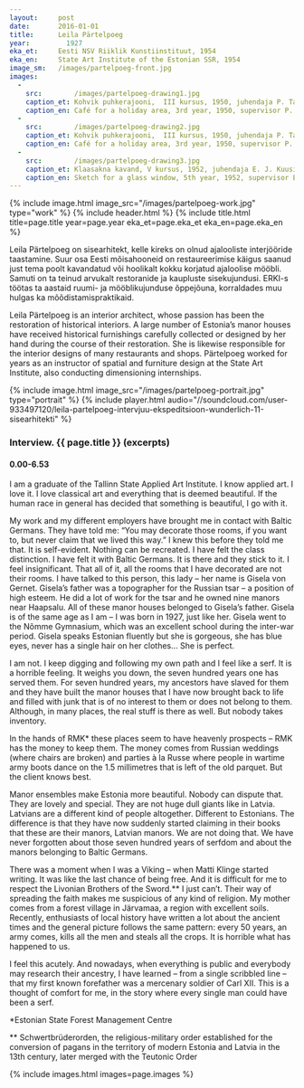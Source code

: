 ```yaml
---
layout: 	post
date:   	2016-01-01
title:  	Leila Pärtelpoeg
year:		  1927
eka_et:		Eesti NSV Riiklik Kunstiinstituut, 1954
eka_en:		State Art Institute of the Estonian SSR, 1954
image_sm:	/images/partelpoeg-front.jpg
images:
  -
    src: 		/images/partelpoeg-drawing1.jpg
    caption_et: Kohvik puhkerajooni,  III kursus, 1950, juhendaja P. Tarvas, seinavaade
    caption_en: Café for a holiday area, 3rd year, 1950, supervisor P. Tarvas, wall view
  -
    src: 		/images/partelpoeg-drawing2.jpg
    caption_et: Kohvik puhkerajooni,  III kursus, 1950, juhendaja P. Tarvas, seinavaade
    caption_en: Café for a holiday area, 3rd year, 1950, supervisor P. Tarvas, wall view
  -
    src: 		/images/partelpoeg-drawing3.jpg
    caption_et: Klaasakna kavand, V kursus, 1952, juhendaja E. J. Kuusik
    caption_en: Sketch for a glass window, 5th year, 1952, supervisor E. J. Kuusik
---
```


{% include image.html image_src="/images/partelpoeg-work.jpg" type="work" %}
{% include header.html %}
{% include title.html title=page.title year=page.year eka_et=page.eka_et eka_en=page.eka_en %}

Leila Pärtelpoeg on sisearhitekt, kelle kireks on olnud ajalooliste interjööride taastamine. Suur osa Eesti mõisahooneid on restaureerimise käigus saanud just tema poolt kavandatud või hoolikalt kokku korjatud ajaloolise mööbli. Samuti on ta teinud arvukalt restoranide ja kaupluste sisekujundusi. ERKI-s töötas ta aastaid ruumi- ja mööblikujunduse õppejõuna, korraldades muu hulgas ka mõõdistamispraktikaid.

Leila Pärtelpoeg is an interior architect, whose passion has been the restoration of historical interiors. A large number of Estonia’s manor houses have received historical furnishings carefully collected or designed by her hand during the course of their restoration. She is likewise responsible for the interior designs of many restaurants and shops. Pärtelpoeg worked for years as an instructor of spatial and furniture design at the State Art Institute, also conducting dimensioning internships.

{% include image.html image_src="/images/partelpoeg-portrait.jpg" type="portrait" %}
{% include player.html audio="//soundcloud.com/user-933497120/leila-partelpoeg-intervjuu-ekspeditsioon-wunderlich-11-sisearhitekti" %}

### Interview. {{ page.title }} (excerpts)

#### 0.00-6.53

I am a graduate of the Tallinn State Applied Art Institute. I know applied art. I love it. I love classical art and everything that is deemed beautiful. If the human race in general has decided that something is beautiful, I go with it.

My work and my different employers have brought me in contact with Baltic Germans. They have told me: “You may decorate those rooms, if you want to, but never claim that we lived this way.” I knew this before they told me that. It is self-evident. Nothing can be recreated.
I have felt the class distinction. I have felt it with Baltic Germans. It is there and they stick to it. I feel insignificant. That all of it, all the rooms that I have decorated are not their rooms. I have talked to this person, this lady – her name is Gisela von Gernet. Gisela’s father was a topographer for the Russian tsar – a position of high esteem. He did a lot of work for the tsar and he owned nine manors near Haapsalu. All of these manor houses belonged to Gisela’s father. Gisela is of the same age as I am – I was born in 1927, just like her. Gisela went to the Nõmme Gymnasium, which was an excellent school during the inter-war period. Gisela speaks Estonian fluently but she is gorgeous, she has blue eyes, never has a single hair on her clothes… She is perfect.

I am not. I keep digging and following my own path and I feel like a serf. It is a horrible feeling. It weighs you down, the seven hundred years one has served them. For seven hundred years, my ancestors have slaved for them and they have built the manor houses that I have now brought back to life and filled with junk that is of no interest to them or does not belong to them. Although, in many places, the real stuff is there as well. But nobody takes inventory.

In the hands of RMK* these places seem to have heavenly prospects – RMK has the money to keep them. The money comes from Russian weddings (where chairs are broken) and parties à la Russe where people in wartime army boots dance on the 1.5 millimetres that is left of the old parquet. But the client knows best.

Manor ensembles make Estonia more beautiful. Nobody can dispute that. They are lovely and special. They are not huge dull giants like in Latvia. Latvians are a different kind of people altogether. Different to Estonians. The difference is that they have now suddenly started claiming in their books that these are their manors, Latvian manors. We are not doing that. We have never forgotten about those seven hundred years of serfdom and about the manors belonging to Baltic Germans.

There was a moment when I was a Viking – when Matti Klinge started writing. It was like the last chance of being free.  And it is difficult for me to respect the Livonian Brothers of the Sword.** I just can’t. Their way of spreading the faith makes me suspicious of any kind of religion. My mother comes from a forest village in Järvamaa, a region with excellent soils. Recently, enthusiasts of local history have written a lot about the ancient times and the general picture follows the same pattern: every 50 years, an army comes, kills all the men and steals all the crops. It is horrible what has happened to us.

I feel this acutely. And nowadays, when everything is public and everybody may research their ancestry, I have learned – from a single scribbled line – that my first known forefather was a mercenary soldier of Carl XII. This is a thought of comfort for me, in the story where every single man could have been a serf.

*Estonian State Forest Management Centre

** Schwertbrüderorden, the religious-military order established for the conversion of pagans in the territory of modern Estonia and Latvia in the 13th century, later merged with the Teutonic Order

{% include images.html images=page.images %}
